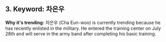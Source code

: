 
## 3. Keyword: 차은우

**Why it's trending:** 차은우 (Cha Eun-woo) is currently trending because he has recently enlisted in the military. He entered the training center on July 28th and will serve in the army band after completing his basic training.
